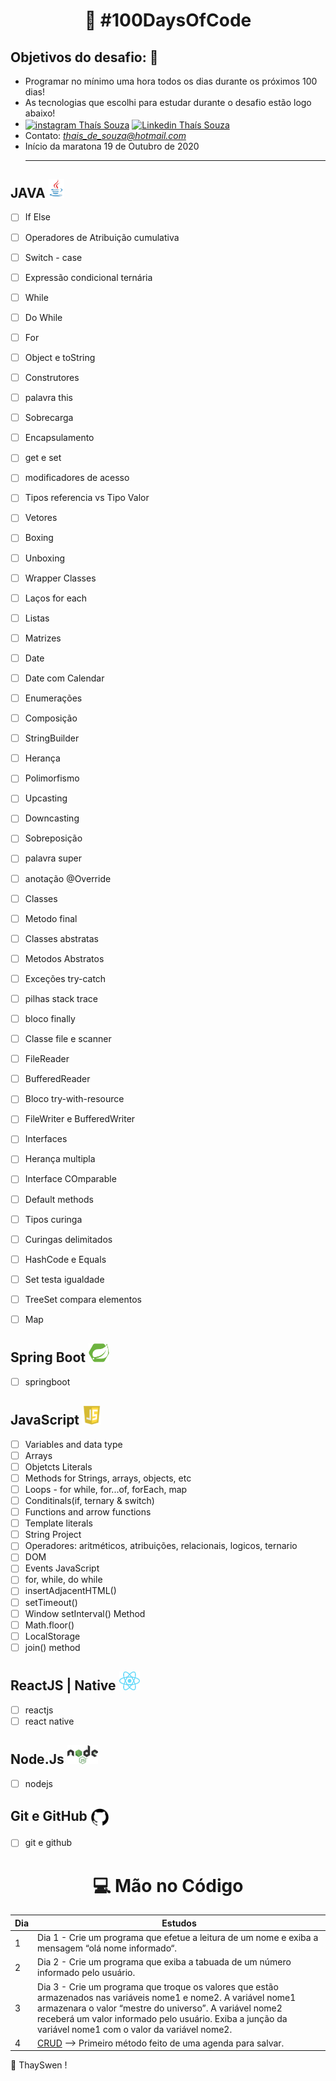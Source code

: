<h1 align="center">
   🚀 #100DaysOfCode
</h1>

## Objetivos do desafio: 🎯 

- Programar no mínimo uma hora todos os dias durante os próximos 100 dias!
- As tecnologias que escolhi para estudar durante o desafio estão logo abaixo!
- <a href="https://www.instagram.com/thayswen/" target="_blank"><img align="center" src="https://cdn.jsdelivr.net/npm/simple-icons@3.0.1/icons/instagram.svg" alt="instagram Thaís Souza" height="20" width="20" /></a> <a href="https://www.linkedin.com/in/thayswen/" target="_blank"><img align="center" src="https://cdn.jsdelivr.net/npm/simple-icons@3.0.1/icons/linkedin.svg" alt="Linkedin Thaís Souza" height="20" width="20" /></a> 
- Contato:  *thais_de_souza@hotmail.com* <br>
- Início da maratona 19 de Outubro de 2020 <hr>

## JAVA <img src="https://github.com/thayswen/100daysofcodes/blob/master/img_readme/java.png"  height="30"/> 

- [ ] If Else
- [ ] Operadores de Atribuição cumulativa
- [ ] Switch - case
- [ ] Expressão condicional ternária
- [ ] While
- [ ] Do While
- [ ] For
- [ ] Object e toString
- [ ] Construtores
- [ ] palavra this
- [ ] Sobrecarga
- [ ] Encapsulamento
- [ ] get e set
- [ ] modificadores de acesso
- [ ] Tipos referencia vs Tipo Valor
- [ ] Vetores
- [ ] Boxing
- [ ] Unboxing
- [ ] Wrapper Classes
- [ ] Laços for each
- [ ] Listas
- [ ] Matrizes
- [ ] Date
- [ ] Date com Calendar
- [ ] Enumerações
- [ ] Composição
- [ ] StringBuilder
- [ ] Herança
- [ ] Polimorfismo
- [ ] Upcasting
- [ ] Downcasting
- [ ] Sobreposição
- [ ] palavra super
- [ ] anotação @Override
- [ ] Classes
- [ ] Metodo final
- [ ] Classes abstratas
- [ ] Metodos Abstratos
- [ ] Exceções try-catch
- [ ] pilhas stack trace
- [ ] bloco finally
- [ ] Classe file e scanner
- [ ] FileReader
- [ ] BufferedReader
- [ ] Bloco try-with-resource
- [ ] FileWriter e BufferedWriter
- [ ] Interfaces
- [ ] Herança multipla
- [ ] Interface COmparable
- [ ] Default methods
- [ ] Tipos curinga
- [ ] Curingas delimitados
- [ ] HashCode e Equals
- [ ] Set testa igualdade
- [ ] TreeSet compara elementos
- [ ] Map 


## Spring Boot <img src="https://github.com/thayswen/100daysofcodes/blob/master/img_readme/springboot.png"  height="30"/> 
- [ ] springboot

## JavaScript <img src="https://github.com/thayswen/100daysofcodes/blob/master/img_readme/js.png"  height="30"/> 

- [ ] Variables and data type
- [ ] Arrays
- [ ] Objetcts Literals
- [ ] Methods for Strings, arrays, objects, etc
- [ ] Loops - for while, for...of, forEach, map
- [ ] Conditinals(if, ternary & switch)
- [ ] Functions and arrow functions
- [ ] Template literals
- [ ] String Project
- [ ] Operadores: aritméticos, atribuições, relacionais, logicos, ternario
- [ ] DOM
- [ ] Events JavaScript
- [ ] for, while, do while
- [ ] insertAdjacentHTML()
- [ ] setTimeout()
- [ ] Window setInterval() Method
- [ ] Math.floor()
- [ ] LocalStorage
- [ ] join() method

## ReactJS | Native <img src="https://github.com/thayswen/100daysofcodes/blob/master/img_readme/reactnative.png" alt="ReactJS e Native"  height="30"/> 
- [ ] reactjs
- [ ] react native

## Node.Js <img src="https://github.com/thayswen/100daysofcodes/blob/master/img_readme/nodejs.png" alt="Node.Js"  height="30"/> 
- [ ] nodejs

## Git e GitHub <img align="center" src="https://github.com/thayswen/100daysofcodes/blob/master/img_readme/github.webp" alt="git e github" height="30"/>  
- [ ] git e github

 <h1 align="center">
   💻  Mão no Código 
</h1> 

|Dia|Estudos|
| -------- | ----------------- |
| 1 | Dia 1 - Crie um programa que efetue a leitura de um nome e exiba a mensagem “olá nome informado“. |  |  
| 2 | Dia 2 - Crie um programa que exiba a tabuada de um número informado pelo usuário. |  |  
| 3 | Dia 3 - Crie um programa que troque os valores que estão armazenados nas variáveis nome1 e nome2. A variável nome1 armazenara o valor “mestre do universo”. A variável nome2 receberá um valor informado pelo usuário. Exiba a junção da variável nome1 com o valor da variável nome2. |  |  
| 4 | <a href="https://github.com/thayswen/crudJava/tree/master/cruds/">CRUD</a> --> Primeiro método feito de uma agenda para salvar.|

 🦄 ThaySwen !

